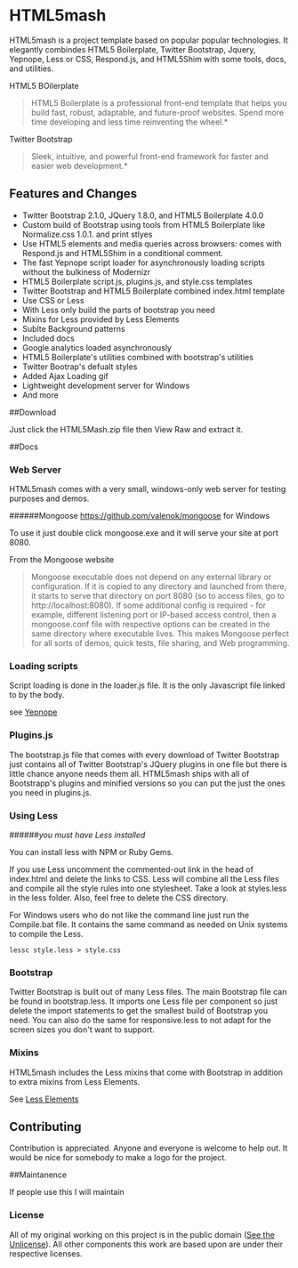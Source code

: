 # HTML5mash

HTML5mash is a project template based on popular popular technologies.  It elegantly combindes HTML5 Boilerplate, Twitter Bootstrap, Jquery, Yepnope, Less or CSS, Respond.js, and HTML5Shim with some tools, docs, and utilities.

HTML5 BOilerplate

>HTML5 Boilerplate is a professional front-end template that helps you build fast, robust, adaptable, and future-proof websites. Spend more time developing and less time reinventing the wheel.*

Twitter Bootstrap
>Sleek, intuitive, and powerful front-end framework for faster and easier web development.*

## Features and Changes

* Twitter Bootstrap 2.1.0, JQuery 1.8.0, and HTML5 Boilerplate 4.0.0
* Custom build of Bootstrap using tools from HTML5 Boilerplate like Normalize.css 1.0.1. and print stlyes
* Use HTML5 elements and media queries across browsers: comes with Respond.js and HTML5Shim in a conditional comment.
* The fast Yepnope script loader for asynchronously loading scripts without the bulkiness of Modernizr
* HTML5 Boilerplate script.js, plugins.js, and style.css templates
* Twitter Bootstrap and HTML5 Boilerplate combined index.html template
* Use CSS or Less
* With Less only build the parts of bootstrap you need
* Mixins for Less provided by Less Elements
* Sublte Background patterns
* Included docs
* Google analytics loaded asynchronously
* HTML5 Boilerplate's utilities combined with bootstrap's utilities
* Twitter Bootrap's defualt styles
* Added Ajax Loading gif
* Lightweight development server for Windows
* And more

##Download

Just click the HTML5Mash.zip file then View Raw and extract it.

##Docs

### Web Server

HTML5mash comes with a very small, windows-only web server for testing purposes and demos.

######Mongoose https://github.com/valenok/mongoose for Windows

To use it just double click mongoose.exe and it will serve your site at port 8080.

From the Mongoose website
> Mongoose executable does not depend on any external library or configuration. If it is copied to any directory and launched from there, it starts to serve that directory on port 8080 (so to access files, go to http://localhost:8080). If some additional config is required - for example, different listening port or IP-based access control, then a mongoose.conf file with respective options can be created in the same directory where executable lives. This makes Mongoose perfect for all sorts of demos, quick tests, file sharing, and Web programming.


### Loading scripts

Script loading is done in the loader.js file.  It is the only Javascript file linked to by the body.

see [Yepnope](http://yepnope.js/)

### Plugins.js

The bootstrap.js file that comes with every download of Twitter Bootstrap just contains all of Twitter Bootstrap's JQuery plugins in one file but there is little chance anyone needs them all.  HTML5mash ships with all of Bootstrapp's plugins and minified versions so you can put the just the ones you need in plugins.js. 

### Using Less
######*you must have Less installed*

You can install less with NPM or Ruby Gems.

If you use Less uncomment the commented-out link in the head of index.html and delete the links to CSS.  Less will combine all the Less files and compile all the style rules into one stylesheet.  Take a look at styles.less in the less folder.  Also, feel free to delete the CSS directory.

For Windows users who do not like the command line just run the Compile.bat file.  It contains the same command as needed on Unix systems to compile the Less.

`lessc style.less > style.css`

### Bootstrap

Twitter Bootstrap is built out of many Less files.  The main Bootstrap file can be found in bootstrap.less.  It imports one Less file per component so just delete the import statements to get the smallest build of Bootstrap you need.  You can also do the same for responsive.less to not adapt for the screen sizes you don't want to support.

### Mixins 

HTML5mash includes the Less mixins that come with Bootstrap in addition to extra mixins from  Less Elements.

See [Less Elements](http://lesselements.com/)

## Contributing

Contribution is appreciated.  Anyone and everyone is welcome to help out.  It would be nice for somebody to make a logo for the project.

##Maintanence

If people use this I will maintain

### License

All of my original working on this project is in the public domain ([See the Unlicense](http://unlicense.org/)).  All other components this work are based upon are under their respective licenses.